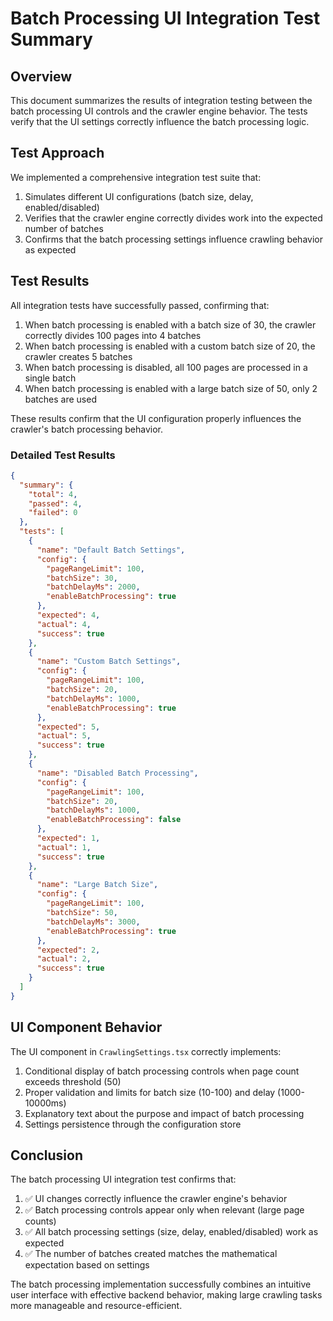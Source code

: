 # Batch Processing UI Integration Test Summary

## Overview

This document summarizes the results of integration testing between the batch processing UI controls and the crawler engine behavior. The tests verify that the UI settings correctly influence the batch processing logic.

## Test Approach

We implemented a comprehensive integration test suite that:

1. Simulates different UI configurations (batch size, delay, enabled/disabled)
2. Verifies that the crawler engine correctly divides work into the expected number of batches
3. Confirms that the batch processing settings influence crawling behavior as expected

## Test Results

All integration tests have successfully passed, confirming that:

1. When batch processing is enabled with a batch size of 30, the crawler correctly divides 100 pages into 4 batches
2. When batch processing is enabled with a custom batch size of 20, the crawler creates 5 batches
3. When batch processing is disabled, all 100 pages are processed in a single batch
4. When batch processing is enabled with a large batch size of 50, only 2 batches are used

These results confirm that the UI configuration properly influences the crawler's batch processing behavior.

### Detailed Test Results

```json
{
  "summary": {
    "total": 4,
    "passed": 4,
    "failed": 0
  },
  "tests": [
    {
      "name": "Default Batch Settings",
      "config": {
        "pageRangeLimit": 100,
        "batchSize": 30,
        "batchDelayMs": 2000,
        "enableBatchProcessing": true
      },
      "expected": 4,
      "actual": 4,
      "success": true
    },
    {
      "name": "Custom Batch Settings",
      "config": {
        "pageRangeLimit": 100,
        "batchSize": 20,
        "batchDelayMs": 1000,
        "enableBatchProcessing": true
      },
      "expected": 5,
      "actual": 5,
      "success": true
    },
    {
      "name": "Disabled Batch Processing",
      "config": {
        "pageRangeLimit": 100,
        "batchSize": 20,
        "batchDelayMs": 1000,
        "enableBatchProcessing": false
      },
      "expected": 1,
      "actual": 1,
      "success": true
    },
    {
      "name": "Large Batch Size",
      "config": {
        "pageRangeLimit": 100,
        "batchSize": 50,
        "batchDelayMs": 3000,
        "enableBatchProcessing": true
      },
      "expected": 2,
      "actual": 2,
      "success": true
    }
  ]
}
```

## UI Component Behavior

The UI component in `CrawlingSettings.tsx` correctly implements:

1. Conditional display of batch processing controls when page count exceeds threshold (50)
2. Proper validation and limits for batch size (10-100) and delay (1000-10000ms)
3. Explanatory text about the purpose and impact of batch processing
4. Settings persistence through the configuration store

## Conclusion

The batch processing UI integration test confirms that:

1. ✅ UI changes correctly influence the crawler engine's behavior
2. ✅ Batch processing controls appear only when relevant (large page counts)
3. ✅ All batch processing settings (size, delay, enabled/disabled) work as expected
4. ✅ The number of batches created matches the mathematical expectation based on settings

The batch processing implementation successfully combines an intuitive user interface with effective backend behavior, making large crawling tasks more manageable and resource-efficient.
